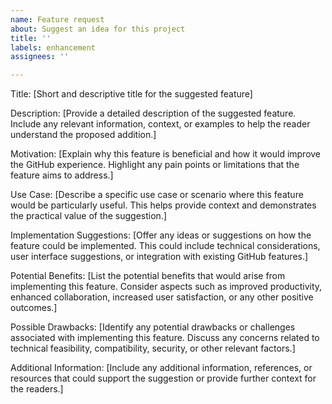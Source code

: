 ```yaml
---
name: Feature request
about: Suggest an idea for this project
title: ''
labels: enhancement
assignees: ''

---
```


Title: [Short and descriptive title for the suggested feature]

Description:
[Provide a detailed description of the suggested feature. Include any relevant information, context, or examples to help the reader understand the proposed addition.]

Motivation:
[Explain why this feature is beneficial and how it would improve the GitHub experience. Highlight any pain points or limitations that the feature aims to address.]

Use Case:
[Describe a specific use case or scenario where this feature would be particularly useful. This helps provide context and demonstrates the practical value of the suggestion.]

Implementation Suggestions:
[Offer any ideas or suggestions on how the feature could be implemented. This could include technical considerations, user interface suggestions, or integration with existing GitHub features.]

Potential Benefits:
[List the potential benefits that would arise from implementing this feature. Consider aspects such as improved productivity, enhanced collaboration, increased user satisfaction, or any other positive outcomes.]

Possible Drawbacks:
[Identify any potential drawbacks or challenges associated with implementing this feature. Discuss any concerns related to technical feasibility, compatibility, security, or other relevant factors.]

Additional Information:
[Include any additional information, references, or resources that could support the suggestion or provide further context for the readers.]
